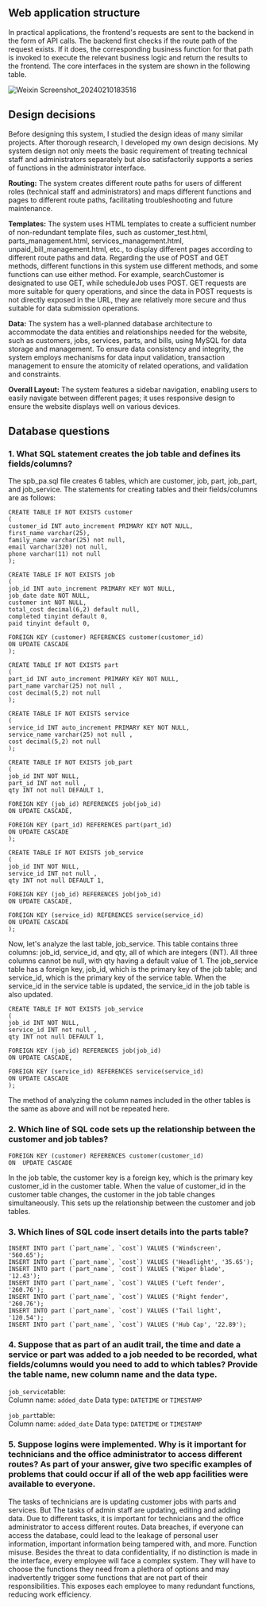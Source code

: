 ## Web application structure

In practical applications, the frontend's requests are sent to the backend in the form of API calls. The backend first checks if the route path of the request exists. If it does, the corresponding business function for that path is invoked to execute the relevant business logic and return the results to the frontend. The core interfaces in the system are shown in the following table.

![Weixin Screenshot_20240210183516](https://github.com/xiaoxiadxxsummer/spb/assets/109004935/e054df78-c8a2-4996-83f0-743a27146570)




## Design decisions

Before designing this system, I studied the design ideas of many similar projects. After thorough research, I developed my own design decisions. My system design not only meets the basic requirement of treating technical staff and administrators separately but also satisfactorily supports a series of functions in the administrator interface.

**Routing:** The system creates different route paths for users of different roles (technical staff and administrators) and maps different functions and pages to different route paths, facilitating troubleshooting and future maintenance.

**Templates:** The system uses HTML templates to create a sufficient number of non-redundant template files, such as customer_test.html, parts_management.html, services_management.html, unpaid_bill_management.html, etc., to display different pages according to different route paths and data. Regarding the use of POST and GET methods, different functions in this system use different methods, and some functions can use either method. For example, searchCustomer is designated to use GET, while scheduleJob uses POST. GET requests are more suitable for query operations, and since the data in POST requests is not directly exposed in the URL, they are relatively more secure and thus suitable for data submission operations.

**Data:** The system has a well-planned database architecture to accommodate the data entities and relationships needed for the website, such as customers, jobs, services, parts, and bills, using MySQL for data storage and management. To ensure data consistency and integrity, the system employs mechanisms for data input validation, transaction management to ensure the atomicity of related operations, and validation and constraints.

**Overall Layout:** The system features a sidebar navigation, enabling users to easily navigate between different pages; it uses responsive design to ensure the website displays well on various devices.

## Database questions
### 1.  What SQL statement creates the job table and defines its fields/columns?  
The spb_pa.sql file creates 6 tables, which are customer, job, part, job_part, and job_service. The statements for creating tables and their fields/columns are as follows:

```
CREATE TABLE IF NOT EXISTS customer
(
customer_id INT auto_increment PRIMARY KEY NOT NULL,
first_name varchar(25),
family_name varchar(25) not null,
email varchar(320) not null,
phone varchar(11) not null
);
  
CREATE TABLE IF NOT EXISTS job
(
job_id INT auto_increment PRIMARY KEY NOT NULL,
job_date date NOT NULL,
customer int NOT NULL,
total_cost decimal(6,2) default null,
completed tinyint default 0,
paid tinyint default 0,

FOREIGN KEY (customer) REFERENCES customer(customer_id)
ON UPDATE CASCADE
);

CREATE TABLE IF NOT EXISTS part
(
part_id INT auto_increment PRIMARY KEY NOT NULL,
part_name varchar(25) not null ,
cost decimal(5,2) not null
);

CREATE TABLE IF NOT EXISTS service
(
service_id INT auto_increment PRIMARY KEY NOT NULL,
service_name varchar(25) not null ,
cost decimal(5,2) not null
);

CREATE TABLE IF NOT EXISTS job_part
(
job_id INT NOT NULL,
part_id INT not null ,
qty INT not null DEFAULT 1,

FOREIGN KEY (job_id) REFERENCES job(job_id)
ON UPDATE CASCADE,

FOREIGN KEY (part_id) REFERENCES part(part_id)
ON UPDATE CASCADE
);

CREATE TABLE IF NOT EXISTS job_service
(
job_id INT NOT NULL,
service_id INT not null ,
qty INT not null DEFAULT 1,

FOREIGN KEY (job_id) REFERENCES job(job_id)
ON UPDATE CASCADE,

FOREIGN KEY (service_id) REFERENCES service(service_id)
ON UPDATE CASCADE
);
```
Now, let's analyze the last table, job_service. This table contains three columns: job_id, service_id, and qty, all of which are integers (INT). All three columns cannot be null, with qty having a default value of 1. The job_service table has a foreign key, job_id, which is the primary key of the job table; and service_id, which is the primary key of the service table. When the service_id in the service table is updated, the service_id in the job table is also updated.

```
CREATE TABLE IF NOT EXISTS job_service
(
job_id INT NOT NULL,
service_id INT not null ,
qty INT not null DEFAULT 1,

FOREIGN KEY (job_id) REFERENCES job(job_id)
ON UPDATE CASCADE,

FOREIGN KEY (service_id) REFERENCES service(service_id)
ON UPDATE CASCADE
);
```
The method of analyzing the column names included in the other tables is the same as above and will not be repeated here.
### 2. Which line of SQL code sets up the relationship between the customer and job tables?
```
FOREIGN KEY (customer) REFERENCES customer(customer_id)
ON  UPDATE CASCADE
```
In the job table, the customer key is a foreign key, which is the primary key customer_id in the customer table. When the value of customer_id in the customer table changes, the customer in the job table changes simultaneously. This sets up the relationship between the customer and job tables.

### 3. Which lines of SQL code insert details into the parts table?
```
INSERT INTO part (`part_name`, `cost`) VALUES ('Windscreen', '560.65');
INSERT INTO part (`part_name`, `cost`) VALUES ('Headlight', '35.65');
INSERT INTO part (`part_name`, `cost`) VALUES ('Wiper blade', '12.43');
INSERT INTO part (`part_name`, `cost`) VALUES ('Left fender', '260.76');
INSERT INTO part (`part_name`, `cost`) VALUES ('Right fender', '260.76');
INSERT INTO part (`part_name`, `cost`) VALUES ('Tail light', '120.54');
INSERT INTO part (`part_name`, `cost`) VALUES ('Hub Cap', '22.89');
```
### 4. Suppose that as part of an audit trail, the time and date a service or part was added to a job needed to be recorded, what fields/columns would you need to add to which tables? Provide the table name, new column name and the data type. 
`job_service`table:  
 Column name:  `added_date`
 Data type: `DATETIME`  or  `TIMESTAMP`
    
 `job_part`table:    
Column name: `added_date`
 Data type: `DATETIME`  or  `TIMESTAMP`

### 5. Suppose logins were implemented. Why is it important for technicians and the office administrator to access different routes? As part of your answer, give two specific examples of problems that could occur if all of the web app facilities were available to everyone.
The tasks of technicians are is updating customer jobs with parts and services. But The tasks of admin staff are updating, editing and adding data. Due to different tasks, it is important for technicians and the office administrator to access different routes. 
Data breaches, if everyone can access the database, could lead to the leakage of personal user information, important information being tampered with, and more.
Function misuse. Besides the threat to data confidentiality, if no distinction is made in the interface, every employee will face a complex system. They will have to choose the functions they need from a plethora of options and may inadvertently trigger some functions that are not part of their responsibilities. This exposes each employee to many redundant functions, reducing work efficiency.

